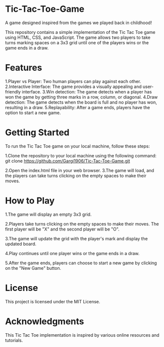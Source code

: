 # Tic-Tac-Toe-Game
A game designed inspired from the games we played back in childhood!

This repository contains a simple implementation of the Tic Tac Toe game using HTML, CSS, and JavaScript. The game allows two players to take turns marking spaces on a 3x3 grid until one of the players wins or the game ends in a draw.

# Features
1.Player vs Player: Two human players can play against each other.
2.Interactive Interface: The game provides a visually appealing and user-friendly interface.
3.Win detection: The game detects when a player has won the game by getting three marks in a row, column, or diagonal.
4.Draw detection: The game detects when the board is full and no player has won, resulting in a draw.
5.Replayability: After a game ends, players have the option to start a new game.

# Getting Started
To run the Tic Tac Toe game on your local machine, follow these steps:

1.Clone the repository to your local machine using the following command:
git clone https://github.com/Gargi1906/Tic-Tac-Toe-Game.git

2.Open the index.html file in your web browser.
3.The game will load, and the players can take turns clicking on the empty spaces to make their moves.

# How to Play
1.The game will display an empty 3x3 grid.

2.Players take turns clicking on the empty spaces to make their moves. The first player will be "X" and the second player will be "O".

3.The game will update the grid with the player's mark and display the updated board.

4.Play continues until one player wins or the game ends in a draw.

5.After the game ends, players can choose to start a new game by clicking on the "New Game" button.

# License
This project is licensed under the MIT License.

# Acknowledgments
This Tic Tac Toe implementation is inspired by various online resources and tutorials.
